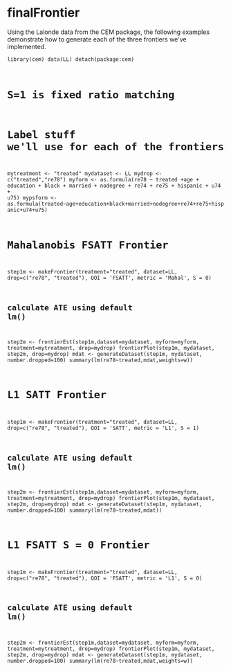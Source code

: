 finalFrontier
=============

Using the Lalonde data from the CEM package, the following examples demonstrate how to 
generate each of the three frontiers we've implemented. 


<code>library(cem)
data(LL)
detach(package:cem)

# S=1 is fixed ratio matching

# Label stuff we'll use for each of the frontiers
mytreatment <- "treated"
mydataset <- LL
mydrop <- c("treated","re78")
myform <- as.formula(re78 ~ treated +age + education + black + married + nodegree
                     + re74 + re75 + hispanic + u74 + u75)
mypsform <- as.formula(treated~age+education+black+married+nodegree+re74+re75+hispanic+u74+u75)


# Mahalanobis FSATT Frontier
step1m <- makeFrontier(treatment="treated", dataset=LL, drop=c("re78", "treated"), QOI = 'FSATT', metric = 'Mahal', S = 0)
## calculate ATE using default lm()
step2m <- frontierEst(step1m,dataset=mydataset, myform=myform, treatment=mytreatment, drop=mydrop)
frontierPlot(step1m, mydataset, step2m, drop=mydrop)
mdat <- generateDataset(step1m, mydataset, number.dropped=100)
summary(lm(re78~treated,mdat,weights=w))

# L1 SATT Frontier
step1m <- makeFrontier(treatment="treated", dataset=LL, drop=c("re78", "treated"), QOI = 'SATT', metric = 'L1', S = 1)
## calculate ATE using default lm()
step2m <- frontierEst(step1m,dataset=mydataset, myform=myform, treatment=mytreatment, drop=mydrop)
frontierPlot(step1m, mydataset, step2m, drop=mydrop)
mdat <- generateDataset(step1m, mydataset, number.dropped=100)
summary(lm(re78~treated,mdat))

# L1 FSATT S = 0 Frontier
step1m <- makeFrontier(treatment="treated", dataset=LL, drop=c("re78", "treated"), QOI = 'FSATT', metric = 'L1', S = 0)
## calculate ATE using default lm()
step2m <- frontierEst(step1m,dataset=mydataset, myform=myform, treatment=mytreatment, drop=mydrop)
frontierPlot(step1m, mydataset, step2m, drop=mydrop)
mdat <- generateDataset(step1m, mydataset, number.dropped=100)
summary(lm(re78~treated,mdat,weights=w))</code>
